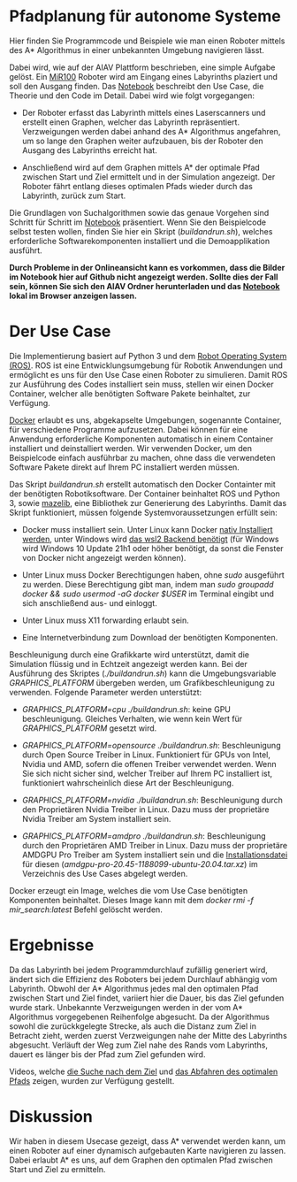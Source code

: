 # Pfadplanung für autonome Systeme

Hier finden Sie Programmcode und Beispiele wie man einen Roboter mittels des A* Algorithmus in einer unbekannten Umgebung navigieren lässt.

Dabei wird, wie auf der AIAV Plattform beschrieben, eine simple Aufgabe gelöst. Ein [MiR100](https://github.com/dfki-ric/mir_robot) Roboter wird am Eingang eines Labyrinths plaziert und soll den Ausgang finden. Das [Notebook](./Notebook.ipynb) beschreibt den Use Case, die Theorie und den Code im Detail. Dabei wird wie folgt vorgegangen:

- Der Roboter erfasst das Labyrinth mittels eines Laserscanners und erstellt einen Graphen, welcher das Labyrinth repräsentiert. Verzweigungen werden dabei anhand des A* Algorithmus angefahren, um so lange den Graphen weiter aufzubauen, bis der Roboter den Ausgang des Labyrinths erreicht hat.

- Anschließend wird auf dem Graphen mittels A* der optimale Pfad zwischen Start und Ziel ermittelt und in der Simulation angezeigt. Der Roboter fährt entlang dieses optimalen Pfads wieder durch das Labyrinth, zurück zum Start.

Die Grundlagen von Suchalgorithmen sowie das genaue Vorgehen sind Schritt für Schritt im [Notebook](./Notebook.ipynb) präsentiert. Wenn Sie den Beispielcode selbst testen wollen, finden Sie hier ein Skript (*buildandrun.sh*), welches erforderliche Softwarekomponenten installiert und die Demoapplikation ausführt.

__Durch Probleme in der Onlineansicht kann es vorkommen, dass die Bilder im Notebook hier auf Github nicht angezeigt werden. Sollte dies der Fall sein, können Sie sich den AIAV Ordner herunterladen und das [Notebook](Notebook.html) lokal im Browser anzeigen lassen.__


# Der Use Case

Die Implementierung basiert auf Python 3 und dem [Robot Operating System (ROS)](https://www.ros.org/). ROS ist eine Entwicklungsumgebung für Robotik Anwendungen und ermöglicht es uns für den Use Case einen Roboter zu simulieren. Damit ROS zur Ausführung des Codes installiert sein muss, stellen wir einen Docker Container, welcher alle benötigten Software Pakete beinhaltet, zur Verfügung.

[Docker](https://www.docker.com/) erlaubt es uns, abgekapselte Umgebungen, sogenannte Container, für verschiedene Programme aufzusetzen. Dabei können für eine Anwendung erforderliche Komponenten automatisch in einem Container installiert und deinstalliert werden. Wir verwenden Docker, um den Beispielcode einfach ausführbar zu machen, ohne dass die verwendeten Software Pakete direkt auf Ihrem PC installiert werden müssen.

Das Skript _buildandrun.sh_ erstellt automatisch den Docker Containter mit der benötigten Robotiksoftware. Der Container beinhaltet ROS und Python 3, sowie [mazelib](https://github.com/john-science/mazelib), eine Bibliothek zur Generierung des Labyrinths. Damit das Skript funktioniert, müssen folgende Systemvoraussetzungen erfüllt sein:

- Docker muss installiert sein. Unter Linux kann Docker [nativ Installiert werden](https://docs.docker.com/engine/install/ubuntu/), unter Windows wird [das wsl2 Backend benötigt](https://docs.docker.com/desktop/windows/install/) (für Windows wird Windows 10 Update 21h1 oder höher benötigt, da sonst die Fenster von Docker nicht angezeigt werden können).

- Unter Linux muss Docker Berechtigungen haben, ohne _sudo_ ausgeführt zu werden. Diese Berechtigung gibt man, indem man _sudo groupadd docker && sudo usermod -aG docker $USER_ im Terminal eingibt und sich anschließend aus- und einloggt.

- Unter Linux muss X11 forwarding erlaubt sein.

- Eine Internetverbindung zum Download der benötigten Komponenten.

Beschleunigung durch eine Grafikkarte wird unterstützt, damit die Simulation flüssig und in Echtzeit angezeigt werden kann. Bei der Ausführung des Skriptes (_./buildandrun.sh_) kann die Umgebungsvariable *GRAPHICS_PLATFORM* übergeben werden, um Grafikbeschleunigung zu verwenden. Folgende Parameter werden unterstützt:

- *GRAPHICS_PLATFORM=cpu ./buildandrun.sh*: keine GPU beschleunigung. Gleiches Verhalten, wie wenn kein Wert für *GRAPHICS_PLATFORM* gesetzt wird.

- *GRAPHICS_PLATFORM=opensource ./buildandrun.sh*: Beschleunigung durch Open Source Treiber in Linux. Funktioniert für GPUs von Intel, Nvidia und AMD, sofern die offenen Treiber verwendet werden. Wenn Sie sich nicht sicher sind, welcher Treiber auf Ihrem PC installiert ist, funktioniert wahrscheinlich diese Art der Beschleunigung.

- *GRAPHICS_PLATFORM=nvidia ./buildandrun.sh*: Beschleunigung durch den Proprietären Nvidia Treiber in Linux. Dazu muss der proprietäre Nvidia Treiber am System installiert sein.

- *GRAPHICS_PLATFORM=amdpro ./buildandrun.sh*: Beschleunigung durch den Proprietären AMD Treiber in Linux. Dazu muss der proprietäre AMDGPU Pro Treiber am System installiert sein und die [Installationsdatei](https://www.amd.com/en/support/kb/release-notes/rn-amdgpu-unified-linux-20-45) für diesen (*amdgpu-pro-20.45-1188099-ubuntu-20.04.tar.xz*) im Verzeichnis des Use Cases abgelegt werden.

Docker erzeugt ein Image, welches die vom Use Case benötigten Komponenten beinhaltet. Dieses Image kann mit dem *docker rmi -f mir_search:latest* Befehl gelöscht werden.


# Ergebnisse

Da das Labyrinth bei jedem Programmdurchlauf zufällig generiert wird, ändert sich die Effizienz des Roboters bei jedem Durchlauf abhängig vom Labyrinth. Obwohl der A* Algorithmus jedes mal den optimalen Pfad zwischen Start und Ziel findet, variiert hier die Dauer, bis das Ziel gefunden wurde stark. Unbekannte Verzweigungen werden in der vom A* Algorithmus vorgegebenen Reihenfolge abgesucht. Da der Algorithmus sowohl die zurückkgelegte Strecke, als auch die Distanz zum Ziel in Betracht zieht, werden zuerst Verzweigungen nahe der Mitte des Labyrinths abgesucht. Verläuft der Weg zum Ziel nahe des Rands vom Labyrinths, dauert es länger bis der Pfad zum Ziel gefunden wird.

Videos, welche [die Suche nach dem Ziel](https://www.youtube.com/watch?v=lmrehCiv0HY&list=PLfJEPw9Zb0EPLEZZlNCQc9F3F7RWG6EsK&index=41) und [das Abfahren des optimalen Pfads](https://www.youtube.com/watch?v=X6vg1fCll10&list=PLfJEPw9Zb0EPLEZZlNCQc9F3F7RWG6EsK&index=42) zeigen, wurden zur Verfügung gestellt.


# Diskussion

Wir haben in diesem Usecase gezeigt, dass A* verwendet werden kann, um einen Roboter auf einer dynamisch aufgebauten Karte navigieren zu lassen. Dabei erlaubt A* es uns, auf dem Graphen den optimalen Pfad zwischen Start und Ziel zu ermitteln.

